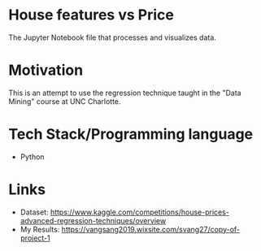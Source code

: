 # House features vs Price
The Jupyter Notebook file that processes and visualizes data.

# Motivation
This is an attempt to use the regression technique taught in the "Data Mining" course at UNC Charlotte.

# Tech Stack/Programming language
- Python

# Links
- Dataset: https://www.kaggle.com/competitions/house-prices-advanced-regression-techniques/overview
- My Results: https://vangsang2019.wixsite.com/svang27/copy-of-project-1

